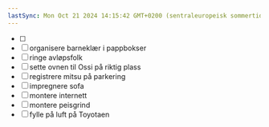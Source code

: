 ```yaml
---
lastSync: Mon Oct 21 2024 14:15:42 GMT+0200 (sentraleuropeisk sommertid)
---
```

- [ ] 
- [ ] organisere barneklær i pappbokser
- [ ] ringe avløpsfolk
- [ ] sette ovnen til Ossi på riktig plass
- [ ] registrere mitsu på parkering 
- [ ] impregnere sofa
- [ ] montere internett 
- [ ] montere peisgrind
- [ ] fylle på luft på Toyotaen